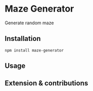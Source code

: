 # Maze Generator

Generate random maze

## Installation

    npm install maze-generator

## Usage

## Extension & contributions
